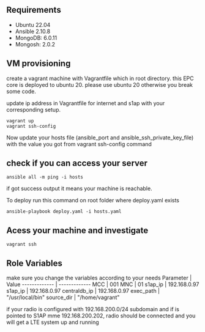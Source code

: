 Requirements
-------------
* Ubuntu 22.04
* Ansible 2.10.8
* MongoDB:		6.0.11
* Mongosh:		2.0.2

VM provisioning
-------------
create a vagrant machine with Vagrantfile which in root directory. this EPC core is deployed to ubuntu 20. please use ubuntu 20 otherwise you break some code.

update ip address in Vagrantfile for internet and s1ap with your corresponding setup.
```console
vagrant up
vagrant ssh-config
```
 Now update your hosts file (ansible_port and ansible_ssh_private_key_file) with the value you got from vagrant ssh-config command
## check if you can access your server

```console
ansible all -m ping -i hosts
```
if got success output it means your machine is reachable.

To deploy run this command on root folder where deploy.yaml exists
```
ansible-playbook deploy.yaml -i hosts.yaml
```

## Acess your machine and investigate
```
vagrant ssh
```

Role Variables
--------------
make sure you change the variables according to your needs
Parameter     | Value
------------- | -------------
MCC           | 001
MNC           | 01
s1ap_ip       | 192.168.0.97
s1ap_ip       | 192.168.0.97
centraldb_ip  | 192.168.0.97
exec_path     | "/usr/local/bin"
source_dir    | "/home/vagrant"


if your radio is configured with 192.168.200.0/24 subdomain and if is pointed to S1AP mme 192.168.200.202, radio should be connected and you will get a LTE system up and running